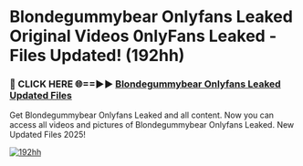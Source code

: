 # Blondegummybear Onlyfans Leaked Original Videos 0nlyFans Leaked - Files Updated! (192hh)

<h3>🔴 CLICK HERE 🌐==►► <a href="https://tinyurl.com/3hn5wdd3" rel="nofollow">Blondegummybear Onlyfans Leaked Updated Files</a></h3>

Get Blondegummybear Onlyfans Leaked and all content. Now you can access all videos and pictures of Blondegummybear Onlyfans Leaked. New Updated Files 2025!

[![192hh](https://i.imgur.com/4HnBqBT.gif)](https://tinyurl.com/3hn5wdd3)
